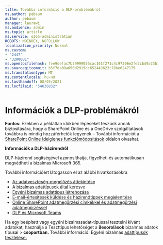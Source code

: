 ```yaml
---
title: További információ a DLP-problémákról
ms.author: pebaum
author: pebaum
manager: laurawi
ms.audience: admin
ms.topic: article
ms.service: o365-administration
ROBOTS: NOINDEX, NOFOLLOW
localization_priority: Normal
ms.custom:
- "2447"
- "3200001"
ms.openlocfilehash: fee9defac7b29999056cac161f271c4c97306e2fe2cbd9a23b1b956b2ee02e98
ms.sourcegitcommit: b5f7da89a650d2915dc652449623c78be6247175
ms.translationtype: MT
ms.contentlocale: hu-HU
ms.lasthandoff: 08/05/2021
ms.locfileid: "54030832"
---
```

# <a name="information-about-dlp-issues"></a>Információk a DLP-problémákról

**Fontos**: Ezekben a példátlan időkben lépéseket teszünk annak biztosítására, hogy a SharePoint Online és a OneDrive szolgáltatások továbbra is mindig hozzáférhetők legyenek – További információt a [SharePoint Online Ideiglenes funkciómódosítások](https://aka.ms/ODSPAdjustments) oldalon olvashat.

**Információk a DLP-házirendről**

DLP-házirend segítségével azonosíthatja, figyelheti és automatikusan megvédheti a bizalmas Microsoft 365.

További információért látogasson el az alábbi hivatkozásokra:

- [Az adatveszteség-megelőzés áttekintése](https://docs.microsoft.com/microsoft-365/compliance/data-loss-prevention-policies)
- [A bizalmas adattípusok által keresve](https://docs.microsoft.com/microsoft-365/compliance/sensitive-information-type-entity-definitions)
- [Egyéni bizalmas adattípus létrehozása](https://docs.microsoft.com/microsoft-365/compliance/create-a-custom-sensitive-information-type)
- [E-mail-értesítések küldése és házirendtippek megjelenítése](https://docs.microsoft.com/microsoft-365/compliance/use-notifications-and-policy-tips)
- [Online SharePoint adatmegőrzési címkékkel és adatmegőrzési adatmegőrzéssel](https://docs.microsoft.com/microsoft-365/compliance/protect-sharepoint-online-files-with-office-365-labels-and-dlp)
- [DLP és Microsoft Teams](https://docs.microsoft.com/microsoft-365/compliance/dlp-microsoft-teams)

Ha egy beépített vagy egyéni bizalmasadat-típussal tesztelni kívánt adatokat, használja a Teszttípus lehetőséget a **Besorolások** bizalmas adatok típusai   >  **csoportban.** További információ: Egyéni bizalmas [adattípusok tesztelése.](https://docs.microsoft.com/microsoft-365/compliance/create-a-custom-sensitive-information-type#create-custom-sensitive-information-types-in-the-security--compliance-center)